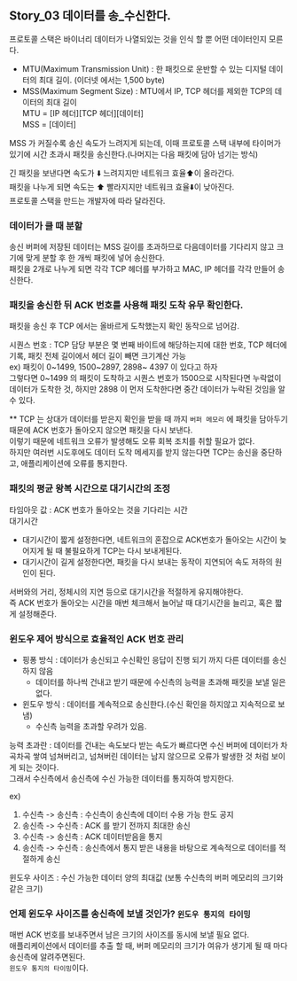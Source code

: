 ## Story_03 데이터를 송_수신한다.
프로토콜 스택은 바이너리 데이터가 나열되있는 것을 인식 할 뿐 어떤 데이터인지 모른다.

- MTU(Maximum Transmission Unit) : 한 패킷으로 운반할 수 있는 디지털 데이터의 최대 길이. (이더넷 에서는 1,500 byte)
- MSS(Maximum Segment Size) : MTU에서 IP, TCP 헤더를 제외한 TCP의 데이터의 최대 길이<br>
MTU = [IP 헤더][TCP 헤더][데이터]<br>
MSS =                  [데이터]

MSS 가 커질수록 송신 속도가 느려지게 되는데, 이때 프로토콜 스택 내부에 타이머가 있기에 시간 초과시 패킷을 송신한다.(나머지는 다음 패킷에 담아 넘기는 방식)

긴 패킷을 보낸다면 속도가 ⬇️ 느려지지만 네트워크 효율⬆️이 올라간다.<br>
패킷을 나누게 되면 속도는 ⬆️ 빨라지지만 네트워크 효율⬇️이 낮아진다.<br>
프로토콜 스택을 만드는 개발자에 따라 달라진다.

### 데이터가 클 때 분할
송신 버퍼에 저장된 데이터는 MSS 길이를 초과하므로 다음데이터를 기다리지 않고 크기에 맞게 분할 후 한 개씩 패킷에 넣어 송신한다.<br>
패킷을 2개로 나누게 되면 각각 TCP 헤더를 부가하고 MAC, IP 헤더를 각각 만들어 송신한다.

### 패킷을 송신한 뒤 ACK 번호를 사용해 패킷 도착 유무 확인한다.
패킷을 송신 후 TCP 에서는 올바르게 도착했는지 확인 동작으로 넘어감.

시퀀스 번호 : TCP 담당 부분은 몇 번째 바이트에 해당하는지에 대한 번호, TCP 헤더에 기록, 패킷 전체 길이에서 헤더 길이 빼면 크기계산 가능<br>
ex) 패킷이 0~1499, 1500~2897, 2898~ 4397 이 있다고 하자<br>
그렇다면 0~1499 의 패킷이 도착하고 시퀀스 번호가 1500으로 시작된다면 누락없이 데이터가 도착한 것, 하지만 2898 이 먼저 도착한다면 중간 데이터가 누락된 것임을 알 수 있다.

** TCP 는 상대가 데이터를 받은지 확인을 받을 때 까지 `버퍼 메모리` 에 패킷을 담아두기 때문에 ACK 번호가 돌아오지 않으면 패킷을 다시 보낸다.<br>
이렇기 때문에 네트워크 오류가 발생해도 오류 회복 조치를 취할 필요가 없다.<br>
하지만 여러번 시도후에도 데이터 도착 메세지를 받지 않는다면 TCP는 송신을 중단하고, 애플리케이션에 오류를 통지한다.

### 패킷의 평균 왕복 시간으로 대기시간의 조정
타임아웃 값 : ACK 번호가 돌아오는 것을 기다리는 시간<br>
대기시간
- 대기시간이 짧게 설정한다면, 네트워크의 혼잡으로 ACK번호가 돌아오는 시간이 늦어지게 될 때 불필요하게 TCP는 다시 보내게된다.
- 대기시간이 길게 설정한다면, 패킷을 다시 보내는 동작이 지연되어 속도 저하의 원인이 된다.

서버와의 거리, 정체시의 지연 등으로 대기시간을 적절하게 유지해야한다.<br>
즉 ACK 번호가 돌아오는 시간을 매번 체크해서 늘어날 때 대기시간을 늘리고, 혹은 짧게 설정해준다.

### 윈도우 제어 방식으로 효율적인 ACK 번호 관리
- 핑퐁 방식 : 데이터가 송신되고 수신확인 응답이 진행 되기 까지 다른 데이터를 송신하지 않음
  - 데이터를 하나씩 건내고 받기 때문에 수신측의 능력을 초과해 패킷을 보낼 일은 없다.
- 윈도우 방식 : 데이터를 계속적으로 송신한다.(수신 확인을 하지않고 지속적으로 보냄)
  - 수신측 능력을 초과할 우려가 있음.

능력 초과란 : 데이터를 건내는 속도보다 받는 속도가 빠르다면 수신 버퍼에 데이터가 차곡차곡 쌓여 넘쳐버리고, 넘쳐버린 데이터는 남지 않으므로 오류가 발생한 것 처럼 보이게 되는 것이다.<br>
그래서 수신측에서 송신측에 수신 가능한 데이터를 통지하여 방지한다.

ex) 
1. 수신측 -> 송신측 : 수신측이 송신측에 데이터 수용 가능 한도 공지
2. 송신측 -> 수신측 : ACK 를 받기 전까지 최대한 송신
3. 수신측 -> 송신측 : ACK 데이터받음을 통지
4. 송신측 -> 수신측 : 송신측에서 통지 받은 내용을 바탕으로 계속적으로 데이터를 적절하게 송신

윈도우 사이즈 : 수신 가능한 데이터 양의 최대값 (보통 수신측의 버퍼 메모리의 크기와 같은 크기)

### 언제 윈도우 사이즈를 송신측에 보낼 것인가? `윈도우 통지의 타이밍`
매번 ACK 번호를 보내주면서 남은 크기의 사이즈를 동시에 보낼 필요 없다.<br>
애플리케이션에서 데이터를 추출 할 때, 버퍼 메모리의 크기가 여유가 생기게 될 때 마다 송신측에 알려주면된다.<br>
`윈도우 통지의 타이밍`이다.
